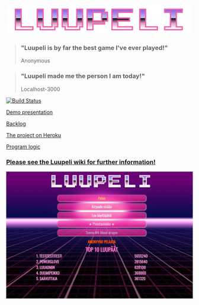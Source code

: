 ![](https://github.com/luupeli/luupeli/blob/master/docs/images/luupeli-hotpink-logo.png)
> ### "Luupeli is by far the best game I've ever played!"
> Anonymous

> ### "Luupeli made me the person I am today!"
> Localhost-3000

[![Build 
Status](https://travis-ci.org/luupeli/luupeli.svg?branch=master)](https://travis-ci.org/luupeli/luupeli)

[Demo presentation](https://docs.google.com/presentation/d/1KM55mybWX6Kvc9l4wOJiYRdYG7cqD0-X4VcanjF5XzI/edit?usp=sharing)

[Backlog](https://docs.google.com/spreadsheets/d/1b66WPYF05FefrFPH069sPz5Ew2VdkUd1fpNZGQjryEQ/edit?usp=sharing)

[The project on Heroku](http://luupeli.herokuapp.com/)

[Program logic](logic.md)

### [Please see the Luupeli wiki for further information!](https://github.com/luupeli/luupeli/wiki)

![](https://github.com/luupeli/luupeli/blob/master/docs/images/luupeli-home.png)
